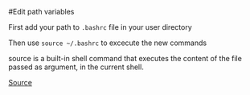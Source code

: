 #Edit path variables

First add your path to `.bashrc` file in your user directory

Then use `source ~/.bashrc` to excecute the new commands

source is a built-in shell command that executes the content of the file passed as argument, in the current shell.

[Source](http://stackoverflow.com/questions/2518127/how-do-i-reload-bashrc-without-logging-out-and-back-in)
